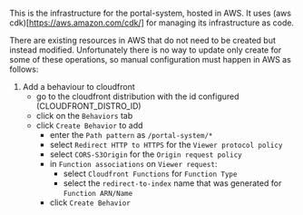 This is the infrastructure for the portal-system, hosted in AWS. It uses (aws cdk)[https://aws.amazon.com/cdk/] for managing its infrastructure as code.

There are existing resources in AWS that do not need to be created but instead modified. Unfortunately there is no way to update only create for some of these operations, so manual configuration must happen in AWS as follows:

1. Add a behaviour to cloudfront
    - go to the cloudfront distribution with the id configured (CLOUDFRONT_DISTRO_ID)
    - click on the `Behaviors` tab
    - click `Create Behavior` to add 
        - enter the `Path pattern` as `/portal-system/*`
        - select `Redirect HTTP to HTTPS` for the `Viewer protocol policy`
        - select `CORS-S3Origin` for the `Origin request policy`
        - in `Function associations` on `Viewer request`:
            - select `Cloudfront Functions` for `Function Type`
            - select the `redirect-to-index` name that was generated for `Function ARN/Name` 
        - click `Create Behavior`
